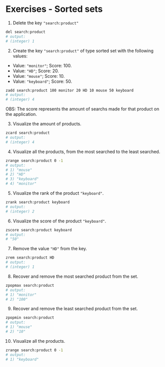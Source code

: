 # Exercises - Sorted sets

1. Delete the key `"search:product"`

```bash
del search:product
# output:
# (integer) 1
```

2. Create the key `"search:product"` of type sorted set with the following values:

- Value: `"monitor"`; Score: 100.
- Value: `"HD"`; Score: 20.
- Value: `"mouse"`; Score: 10.
- Value: `"keyboard"`; Score: 50.

```bash
zadd search:product 100 monitor 20 HD 10 mouse 50 keyboard
# output:
# (integer) 4
```

OBS: The score represents the amount of searchs made for that product on the application.

3. Visualize the amount of products.

```bash
zcard search:product
# output:
# (integer) 4
```

4. Visualize all the products, from the most searched to the least searched.

```bash
zrange search:product 0 -1
# output:
# 1) "mouse"
# 2) "HD"
# 3) "keyboard"
# 4) "monitor"
```

5. Visualize the rank of the product `"keyboard"`.

```bash
zrank search:product keyboard
# output:
# (integer) 2
```

6. Visualize the score of the product `"keyboard"`.

```bash
zscore search:product keyboard
# output:
# "50"
```

7. Remove the value `"HD"` from the key.

```bash
zrem search:product HD
# output:
# (integer) 1
```

8. Recover and remove the most searched product from the set.

```bash
zpopmax search:product
# output:
# 1) "monitor"
# 2) "100"
```

9. Recover and remove the least searched product from the set.

```bash
zpopmin search:product
# output:
# 1) "mouse"
# 2) "10"
```

10. Visualize all the products.

```bash
zrange search:product 0 -1
# output:
# 1) "keyboard"
```
